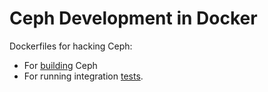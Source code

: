 # Ceph Development in Docker

Dockerfiles for hacking Ceph:

 * For [building](build) Ceph
 * For running integration [tests](teuth).
